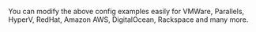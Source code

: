 

You can modify the above config examples easily for VMWare, Parallels, HyperV, RedHat, Amazon AWS, DigitalOcean, Rackspace and many more.
